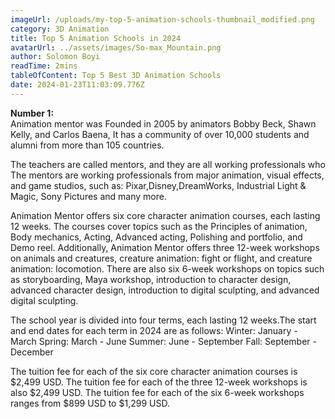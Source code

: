 ```yaml
---
imageUrl: /uploads/my-top-5-animation-schools-thumbnail_modified.png
category: 3D Animation
title: Top 5 Animation Schools in 2024
avatarUrl: ../assets/images/So-max_Mountain.png
author: Solomon Boyi
readTime: 2mins
tableOfContent: Top 5 Best 3D Animation Schools
date: 2024-01-23T11:03:09.776Z
---
```

**N﻿umber 1:**\
Animation mentor was Founded in 2005 by animators Bobby Beck, Shawn Kelly, and Carlos Baena, It has a community of over 10,000 students and alumni from more than 105 countries.

The teachers are called mentors, and they are all working professionals who The mentors are working professionals from major animation, visual effects, and game studios, such as: Pixar,Disney,DreamWorks, Industrial Light & Magic, Sony Pictures and many more.

Animation Mentor offers six core character animation courses, each lasting 12 weeks. The courses cover topics such as the Principles of animation, Body mechanics, Acting, Advanced acting, Polishing and portfolio, and Demo reel. Additionally, Animation Mentor offers three 12-week workshops on animals and creatures, creature animation: fight or flight, and creature animation: locomotion. There are also six 6-week workshops on topics such as storyboarding, Maya workshop, introduction to character design, advanced character design, introduction to digital sculpting, and advanced digital sculpting.

The school year is divided into four terms, each lasting 12 weeks.The start and end dates for each term in 2024 are as follows:
Winter: January  - March
Spring: March  - June
Summer: June  - September
Fall: September  - December

The tuition fee for each of the six core character animation courses is $2,499 USD. The tuition fee for each of the three 12-week workshops is also $2,499 USD. The tuition fee for each of the six 6-week workshops ranges from $899 USD to $1,299 USD.
